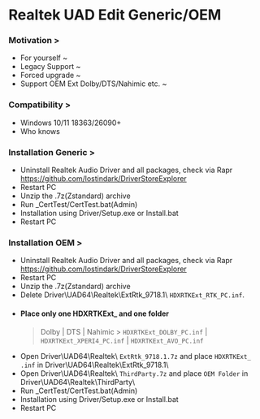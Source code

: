 # Realtek UAD Edit Generic/OEM
### Motivation >
- For yourself ~
- Legacy Support ~
- Forced upgrade ~
- Support OEM Ext Dolby/DTS/Nahimic etc. ~
### Compatibility >
- Windows 10/11 18363/26090+
- Who knows
### Installation Generic >
- Uninstall Realtek Audio Driver and all packages, check via Rapr https://github.com/lostindark/DriverStoreExplorer
- Restart PC
- Unzip the .7z(Zstandard) archive
- Run _CertTest/CertTest.bat(Admin)
- Installation using Driver/Setup.exe or Install.bat
- Restart PC
### Installation OEM >
- Uninstall Realtek Audio Driver and all packages, check via Rapr https://github.com/lostindark/DriverStoreExplorer
- Restart PC
- Unzip the .7z(Zstandard) archive
- Delete Driver\UAD64\Realtek\ExtRtk_9718.1\ `HDXRTKExt_RTK_PC.inf`.
- #### Place only one HDXRTKExt_ and one folder
  > Dolby | DTS | Nahimic >
  > `HDXRTKExt_DOLBY_PC.inf` | `HDXRTKExt_XPERI4_PC.inf` | `HDXRTKExt_AVO_PC.inf`
- Open Driver\UAD64\Realtek\ `ExtRtk_9718.1.7z` and place `HDXRTKExt_ .inf` in Driver\UAD64\Realtek\ExtRtk_9718.1\
- Open Driver\UAD64\Realtek\ `ThirdParty.7z` and place `OEM Folder` in Driver\UAD64\Realtek\ThirdParty\
- Run _CertTest/CertTest.bat(Admin)
- Installation using Driver/Setup.exe or Install.bat
- Restart PC
